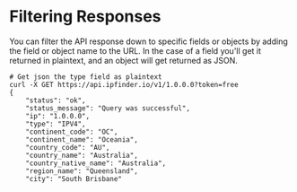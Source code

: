 # Filtering Responses
You can filter the API response down to specific fields or objects by adding the field or object name to the URL. In the case of a field you'll get it returned in plaintext, and an object will get returned as JSON.
```
# Get json the type field as plaintext
curl -X GET https://api.ipfinder.io/v1/1.0.0.0?token=free
{
    "status": "ok",
    "status_message": "Query was successful",
    "ip": "1.0.0.0",
    "type": "IPV4",
    "continent_code": "OC",
    "continent_name": "Oceania",
    "country_code": "AU",
    "country_name": "Australia",
    "country_native_name": "Australia",
    "region_name": "Queensland",
    "city": "South Brisbane"

```
